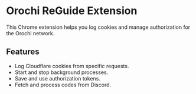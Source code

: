 # Orochi ReGuide Extension

This Chrome extension helps you log cookies and manage authorization for the Orochi network.

## Features

- Log Cloudflare cookies from specific requests.
- Start and stop background processes.
- Save and use authorization tokens.
- Fetch and process codes from Discord.
